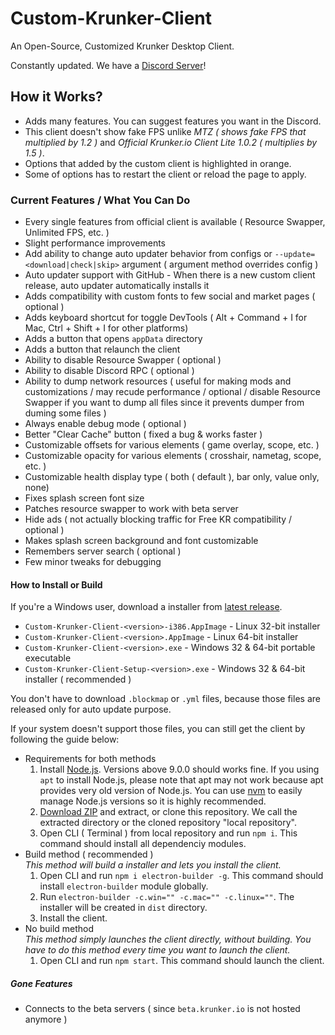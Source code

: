 # Custom-Krunker-Client
An Open-Source, Customized Krunker Desktop Client.

Constantly updated.
We have a [Discord Server](https://discord.gg/XmcW7ny)!

## How it Works?
- Adds many features. You can suggest features you want in the Discord.
- This client doesn't show fake FPS unlike _MTZ ( shows fake FPS that multiplied by 1.2 )_ and _Official Krunker.io Client Lite 1.0.2 ( multiplies by 1.5 )_.
- Options that added by the custom client is highlighted in orange.
- Some of options has to restart the client or reload the page to apply.

### Current Features / What You Can Do
- Every single features from official client is available ( Resource Swapper, Unlimited FPS, etc. )
- Slight performance improvements
- Add ability to change auto updater behavior from configs or `--update=<download|check|skip>` argument ( argument method overrides config )
- Auto updater support with GitHub - When there is a new custom client release, auto updater automatically installs it
- Adds compatibility with custom fonts to few social and market pages ( optional )
- Adds keyboard shortcut for toggle DevTools ( Alt + Command + I for Mac, Ctrl + Shift + I for other platforms)
- Adds a button that opens `appData` directory
- Adds a button that relaunch the client
- Ability to disable Resource Swapper ( optional )
- Ability to disable Discord RPC ( optional )
- Ability to dump network resources ( useful for making mods and customizations / may recude performance / optional / disable Resource Swapper if you want to dump all files since it prevents dumper from duming some files )
- Always enable debug mode ( optional )
- Better "Clear Cache" button ( fixed a bug & works faster )
- Customizable offsets for various elements ( game overlay, scope, etc. )
- Customizable opacity for various elements ( crosshair, nametag, scope, etc. )
- Customizable health display type ( both ( default ), bar only, value only, none)
- Fixes splash screen font size
- Patches resource swapper to work with beta server
- Hide ads ( not actually blocking traffic for Free KR compatibility / optional )
- Makes splash screen background and font customizable
- Remembers server search ( optional )
- Few minor tweaks for debugging

#### How to Install or Build
If you're a Windows user, download a installer from [latest release](https://github.com/Mixaz017/Custom-Krunker-Client/releases/latest).
- `Custom-Krunker-Client-<version>-i386.AppImage` - Linux 32-bit installer
- `Custom-Krunker-Client-<version>.AppImage` - Linux 64-bit installer
- `Custom-Krunker-Client-<version>.exe` - Windows 32 & 64-bit portable executable
- `Custom-Krunker-Client-Setup-<version>.exe` - Windows 32 & 64-bit installer ( recommended )

You don't have to download `.blockmap` or `.yml` files, because those files are released only for auto update purpose.

If your system doesn't support those files, you can still get the client by following the guide below: 
- Requirements for both methods
	1. Install [Node.js](https://nodejs.org/en/download/). Versions above 9.0.0 should works fine. If you using `apt` to install Node.js, please note that apt may not work because apt provides very old version of Node.js. You can use [nvm](https://github.com/nvm-sh/nvm) to easily manage Node.js versions so it is highly recommended.
	2. [Download ZIP](https://github.com/Mixaz017/Custom-Krunker-Client/archive/master.zip) and extract, or clone this repository. We call the extracted directory or the cloned repository "local repository".
	3. Open CLI ( Terminal ) from local repository and run `npm i`. This command should install all dependenciy modules.
- Build method ( recommended )  
	_This method will build a installer and lets you install the client._
	1. Open CLI and run `npm i electron-builder -g`. This command should install `electron-builder` module globally.
	2. Run `electron-builder -c.win="" -c.mac="" -c.linux=""`. The installer will be created in `dist` directory.
	3. Install the client.
- No build method  
	_This method simply launches the client directly, without building. You have to do this method every time you want to launch the client._
	1. Open CLI and run `npm start`. This command should launch the client.
##### Gone Features
- Connects to the beta servers ( since `beta.krunker.io` is not hosted anymore )